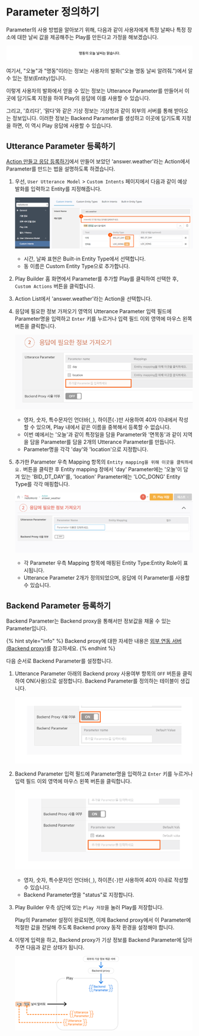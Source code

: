 # Parameter 정의하기

Parameter의 사용 방법을 알아보기 위해, 다음과 같이 사용자에게 특정 날짜나 특정 장소에 대한 날씨 값을 제공해주는 Play를 만든다고 가정을 해보겠습니다.

![](../../../.gitbook/assets/ch3_3233_03.png)

여기서, "오늘"과 "명동"이라는 정보는 사용자의 발화\("오늘 명동 날씨 알려줘."\)에서 알 수 있는 정보\(Entity\)입니다.

이렇게 사용자의 발화에서 얻을 수 있는 정보는 Utterance Parameter를 만들어서 이곳에 담기도록 지정을 하여 Play의 응답에 이를 사용할 수 있습니다.

그리고, '흐리다', '맑다'와 같은 기상 정보는 기상청과 같이 외부의 서버를 통해 받아오는 정보입니다. 이러한 정보는 Backend Parameter를 생성하고 이곳에 담기도록 지정을 하면, 이 역시 Play 응답에 사용할 수 있습니다.

## Utterance Parameter 등록하기

[Action 만들고 응답 등록하기](../../hello-aria/create-an-action-and-an-answer.md)에서 만들어 보았던 'answer.weather'라는 Action에서 Parameter를 만드는 법을 설명하도록 하겠습니다.

1. 우선, `User Utterance Model` &gt; `Custom Intents` 페이지에서 다음과 같이 예상 발화를 입력하고 Entity를 지정해줍니다.

   ![](../../../.gitbook/assets/ch3_3233_c01.png)

   * 시간, 날짜 표현은 Built-in Entity Type에서 선택합니다.
   * 동 이름은 Custom Entity Type으로 추가합니다.

2. Play Builder 홈 화면에서 Parameter를 추가할 Play를 클릭하여 선택한 후, `Custom Actions` 버튼을 클릭합니다.
3. Action List에서 'answer.weather'라는 Action을 선택합니다.
4. 응답에 필요한 정보 가져오기 영역의 Utterance Parameter 입력 필드에 Parameter명을 입력하고 `Enter` 키를 누르거나 입력 필드 이외 영역에 마우스 왼쪽 버튼을 클릭합니다.

   ![](../../../.gitbook/assets/ch3_3233_c02.png)

   * 영자, 숫자, 특수문자인 언더바\(`_`\), 하이픈\(`-`\)만 사용하여 40자 이내에서 작성할 수 있으며, Play 내에서 같은 이름을 중복해서 등록할 수 없습니다.
   * 이번 예에서는 '오늘'과 같이 특정일을 담을 Parameter와 '면목동'과 같이 지역을 담을 Parameter를 담을 2개의 Utterance Parameter를 만듭니다.
   * Parameter명을 각각 'day'와 'location'으로 지정합니다.

5. 추가한 Parameter 우측 Mapping 항목의 `Entity mapping을 위해 이곳을 클릭하세요.` 버튼을 클릭한 후 Entity mapping 창에서 'day' Parameter에는 '오늘'이 담겨 있는 'BID\_DT\_DAY'를, 'location' Parameter에는 'LOC\_DONG' Entity Type를 각각 매핑합니다.

   ![](../../../.gitbook/assets/ch3_3233_c03%20%281%29.gif)

   * 각 Parameter 우측 Mapping 항목에 매핑된 Entity Type:Entity Role이 표시됩니다.
   * Utterance Parameter 2개가 정의되었으며, 응답에 이 Parameter를 사용할 수 있습니다.

## Backend Parameter 등록하기

Backend Parameter는 Backend proxy을 통해서만 정보값을 채울 수 있는 Parameter입니다.

{% hint style="info" %}
Backend proxy에 대한 자세한 내용은 [외부 연동 서버\(Backend proxy\)](../../use-backend-proxy/)를 참고하세요.
{% endhint %}

다음 순서로 Backend Parameter를 설정합니다.

1. Utterance Parameter 아래의 Backend proxy 사용여부 항목의 `OFF` 버튼을 클릭하여 ON\(사용\)으로 설정합니다. Backend Parameter를 정의하는 테이블이 생깁니다.

   ![](../../../.gitbook/assets/ch3_3233_c04.png)

2. Backend Parameter 입력 필드에 Parameter명을 입력하고 `Enter` 키를 누르거나 입력 필드 이외 영역에 마우스 왼쪽 버튼을 클릭합니다.

   ![](../../../.gitbook/assets/ch3_3233_c05.png)

   * 영자, 숫자, 특수문자인 언더바\(`_`\), 하이픈\(`-`\)만 사용하여 40자 이내로 작성할 수 있습니다.
   * Backend Parameter명을 "status"로 지정합니다.

3. Play Builder 우측 상단에 있는 `Play 저장`을 눌러 Play를 저장합니다.

   Play의 Parameter 설정이 완료되면, 이제 Backend proxy에서 이 Parameter에 적절한 값을 전달해 주도록 Backend proxy 동작 환경을 설정해야 합니다.

4. 이렇게 입력을 하고, Backend proxy가 기상 정보를 Backend Parameter에 담아주면 다음과 같은 상태가 됩니다.

   ![](../../../.gitbook/assets/ch3_3233_04%20%281%29.png)

